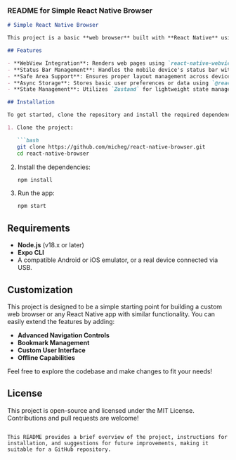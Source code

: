 ### README for Simple React Native Browser

```markdown
# Simple React Native Browser

This project is a basic **web browser** built with **React Native** using the Expo framework. It provides minimal functionality but serves as a solid foundation for future customizations and enhancements.

## Features

- **WebView Integration**: Renders web pages using `react-native-webview`.
- **Status Bar Management**: Handles the mobile device's status bar with Expo's `expo-status-bar`.
- **Safe Area Support**: Ensures proper layout management across devices with different screen sizes and notches using `react-native-safe-area-context`.
- **Async Storage**: Stores basic user preferences or data using `@react-native-async-storage/async-storage`.
- **State Management**: Utilizes `Zustand` for lightweight state management, allowing easy scalability as the project grows.

## Installation

To get started, clone the repository and install the required dependencies.

1. Clone the project:

   ```bash
   git clone https://github.com/micheg/react-native-browser.git
   cd react-native-browser
   ```

2. Install the dependencies:

   ```bash
   npm install
   ```

3. Run the app:

   ```bash
   npm start
   ```

## Requirements

- **Node.js** (v18.x or later)
- **Expo CLI**
- A compatible Android or iOS emulator, or a real device connected via USB.

## Customization

This project is designed to be a simple starting point for building a custom web browser or any React Native app with similar functionality. You can easily extend the features by adding:

- **Advanced Navigation Controls**
- **Bookmark Management**
- **Custom User Interface**
- **Offline Capabilities**

Feel free to explore the codebase and make changes to fit your needs!

## License

This project is open-source and licensed under the MIT License. Contributions and pull requests are welcome!
```

This README provides a brief overview of the project, instructions for installation, and suggestions for future improvements, making it suitable for a GitHub repository.

